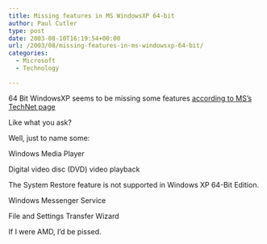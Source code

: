 ```yaml
---
title: Missing features in MS WindowsXP 64-bit
author: Paul Cutler
type: post
date: 2003-08-10T16:19:54+00:00
url: /2003/08/missing-features-in-ms-windowsxp-64-bit/
categories:
  - Microsoft
  - Technology

---
```

64 Bit WindowsXP seems to be missing some features [according to MS&#8217;s TechNet page][1]

Like what you ask?

Well, just to name some:

Windows Media Player
  
Digital video disc (DVD) video playback
  
The System Restore feature is not supported in Windows XP 64-Bit Edition.
  
Windows Messenger Service
  
File and Settings Transfer Wizard

If I were AMD, I&#8217;d be pissed.

 [1]: http://www.microsoft.com/technet/treeview/default.asp?url=/technet/prodtechnol/winxppro/reskit/prka_fea_tfiu.asp